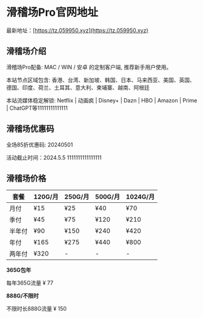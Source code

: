 # 滑稽场Pro官网地址

最新地址：[https://tz.059950.xyz](https://tz.059950.xyz)

## 滑稽场介绍

滑稽场Pro配备: MAC / WIN / 安卓 的定制客户端, 推荐新手用户使用。

本站节点区域包含: 香港、台湾、新加坡、韩国、日本、马来西亚、美国、英国、德国、印度、荷兰、土耳其、意大利、柬埔寨、越南、阿根廷

本站流媒体稳定解锁: Netflix | 动画疯 | Disney+ | Dazn | HBO | Amazon | Prime | ChatGPT等11111111111111

## 滑稽场优惠码

全场85折优惠码: 20240501

活动截止时间：2024.5.5
1111111111111111
## 滑稽场价格

|套餐|120G/月|250G/月|500G/月|1024G/月|
|----|----|----|----|----|
|月付|¥15|¥25|¥40|¥70|
|季付|¥45|¥75|¥120|¥210|
|半年付|¥90|¥150|¥240|¥420|
|年付|¥165|¥275|¥440|¥800|
|两年付|¥320|-|-|-|

**365G包年**

每年365G流量 ¥ 77

**888G/不限时**

不限时长888G流量 ¥ 150
